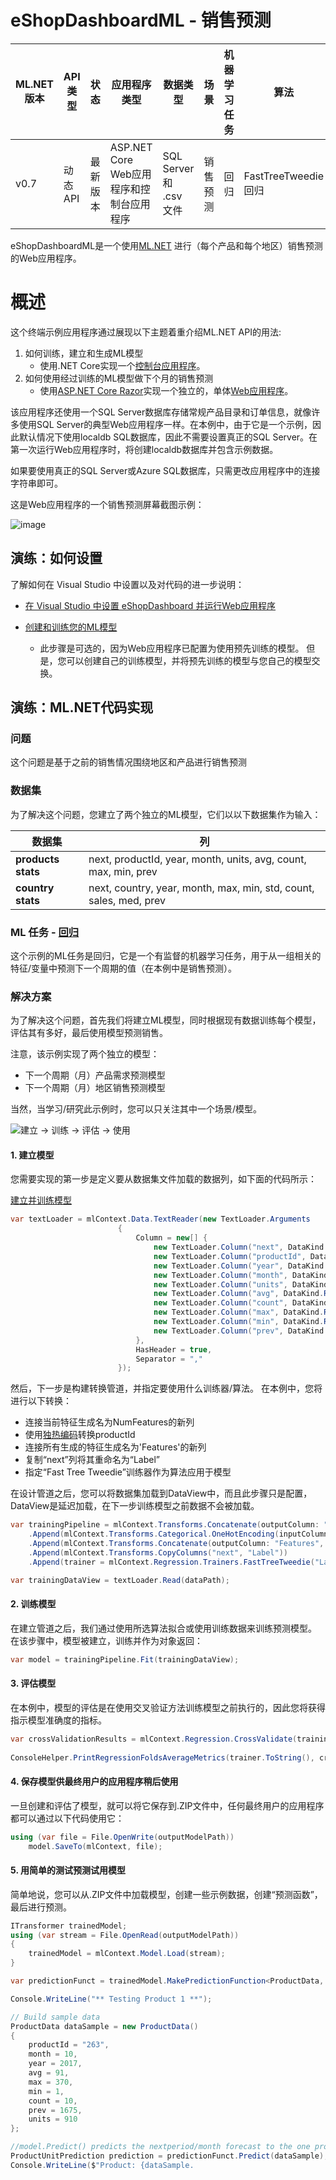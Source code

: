 # eShopDashboardML - 销售预测 

| ML.NET 版本 | API 类型          | 状态                        | 应用程序类型    | 数据类型 | 场景            | 机器学习任务                   | 算法                  |
|----------------|-------------------|-------------------------------|-------------|-----------|---------------------|---------------------------|-----------------------------|
| v0.7           | 动态 API | 最新版本 | ASP.NET Core Web应用程序和控制台应用程序 | SQL Server 和 .csv 文件 | 销售预测  | 回归 | FastTreeTweedie 回归 |


eShopDashboardML是一个使用[ML.NET](https://github.com/dotnet/machinelearning) 进行（每个产品和每个地区）销售预测的Web应用程序。


# 概述

这个终端示例应用程序通过展现以下主题着重介绍ML.NET API的用法:

1. 如何训练，建立和生成ML模型
   - 使用.NET Core实现一个[控制台应用程序](src\eShopForecastModelsTrainer)。
2. 如何使用经过训练的ML模型做下个月的销售预测
   - 使用[ASP.NET Core Razor](https://docs.microsoft.com/aspnet/core/tutorials/razor-pages/)实现一个独立的，单体[Web应用程序](src\eShopDashboard)。

该应用程序还使用一个SQL Server数据库存储常规产品目录和订单信息，就像许多使用SQL Server的典型Web应用程序一样。在本例中，由于它是一个示例，因此默认情况下使用localdb SQL数据库，因此不需要设置真正的SQL Server。在第一次运行Web应用程序时，将创建localdb数据库并包含示例数据。

如果要使用真正的SQL Server或Azure SQL数据库，只需更改应用程序中的连接字符串即可。

这是Web应用程序的一个销售预测屏幕截图示例：

![image](./docs/images/eShopDashboard.png)

## 演练：如何设置

了解如何在 Visual Studio 中设置以及对代码的进一步说明：

- [在 Visual Studio 中设置 eShopDashboard 并运行Web应用程序](docs/Setting-up-eShopDashboard-in-Visual-Studio-and-running-it.md)

- [创建和训练您的ML模型](docs/Create-and-train-the-models-%5BOptional%5D.md)
  - 此步骤是可选的，因为Web应用程序已配置为使用预先训练的模型。 但是，您可以创建自己的训练模型，并将预先训练的模型与您自己的模型交换。

## 演练：ML.NET代码实现

### 问题

这个问题是基于之前的销售情况围绕地区和产品进行销售预测

### 数据集

为了解决这个问题，您建立了两个独立的ML模型，它们以以下数据集作为输入：

| 数据集 | 列 |
|----------|--------|
| **products stats**  | next, productId, year, month, units, avg, count, max, min, prev      |
| **country stats**  | next, country, year, month, max, min, std, count, sales, med, prev   |

### ML 任务 - [回归](https://docs.microsoft.com/en-us/dotnet/machine-learning/resources/tasks#regression)

这个示例的ML任务是回归，它是一个有监督的机器学习任务，用于从一组相关的特征/变量中预测下一个周期的值（在本例中是销售预测）。

### 解决方案

为了解决这个问题，首先我们将建立ML模型，同时根据现有数据训练每个模型，评估其有多好，最后使用模型预测销售。

注意，该示例实现了两个独立的模型：
- 下一个周期（月）产品需求预测模型
- 下一个周期（月）地区销售预测模型

当然，当学习/研究此示例时，您可以只关注其中一个场景/模型。

![建立 -> 训练 -> 评估 -> 使用](docs/images/modelpipeline.png)

#### 1. 建立模型

您需要实现的第一步是定义要从数据集文件加载的数据列，如下面的代码所示：

[建立并训练模型](./src/eShopForecastModelsTrainer/ProductModelHelper.cs)

```csharp
var textLoader = mlContext.Data.TextReader(new TextLoader.Arguments
                        {
                            Column = new[] {
                                new TextLoader.Column("next", DataKind.R4, 0 ),
                                new TextLoader.Column("productId", DataKind.Text, 1 ),
                                new TextLoader.Column("year", DataKind.R4, 2 ),
                                new TextLoader.Column("month", DataKind.R4, 3 ),
                                new TextLoader.Column("units", DataKind.R4, 4 ),
                                new TextLoader.Column("avg", DataKind.R4, 5 ),
                                new TextLoader.Column("count", DataKind.R4, 6 ),
                                new TextLoader.Column("max", DataKind.R4, 7 ),
                                new TextLoader.Column("min", DataKind.R4, 8 ),
                                new TextLoader.Column("prev", DataKind.R4, 9 )
                            },
                            HasHeader = true,
                            Separator = ","
                        });
```

然后，下一步是构建转换管道，并指定要使用什么训练器/算法。
在本例中，您将进行以下转换：
- 连接当前特征生成名为NumFeatures的新列
- 使用[独热编码](https://en.wikipedia.org/wiki/One-hot)转换productId
- 连接所有生成的特征生成名为'Features'的新列
- 复制“next”列将其重命名为“Label”
- 指定“Fast Tree Tweedie”训练器作为算法应用于模型

在设计管道之后，您可以将数据集加载到DataView中，而且此步骤只是配置，DataView是延迟加载，在下一步训练模型之前数据不会被加载。

```csharp
var trainingPipeline = mlContext.Transforms.Concatenate(outputColumn: "NumFeatures", "year", "month", "units", "avg", "count", "max", "min", "prev" )
    .Append(mlContext.Transforms.Categorical.OneHotEncoding(inputColumn:"productId", outputColumn:"CatFeatures"))
    .Append(mlContext.Transforms.Concatenate(outputColumn: "Features", "NumFeatures", "CatFeatures"))
    .Append(mlContext.Transforms.CopyColumns("next", "Label"))
    .Append(trainer = mlContext.Regression.Trainers.FastTreeTweedie("Label", "Features"));

var trainingDataView = textLoader.Read(dataPath);
```


#### 2. 训练模型

在建立管道之后，我们通过使用所选算法拟合或使用训练数据来训练预测模型。 在该步骤中，模型被建立，训练并作为对象返回：

```csharp
var model = trainingPipeline.Fit(trainingDataView);
```

#### 3. 评估模型

在本例中，模型的评估是在使用交叉验证方法训练模型之前执行的，因此您将获得指示模型准确度的指标。

```csharp
var crossValidationResults = mlContext.Regression.CrossValidate(trainingDataView, trainingPipeline, numFolds: 6, labelColumn: "Label");
            
ConsoleHelper.PrintRegressionFoldsAverageMetrics(trainer.ToString(), crossValidationResults);
```

#### 4. 保存模型供最终用户的应用程序稍后使用

一旦创建和评估了模型，就可以将它保存到.ZIP文件中，任何最终用户的应用程序都可以通过以下代码使用它：

```csharp            
using (var file = File.OpenWrite(outputModelPath))
    model.SaveTo(mlContext, file);
```

#### 5. 用简单的测试预测试用模型

简单地说，您可以从.ZIP文件中加载模型，创建一些示例数据，创建“预测函数”，最后进行预测。 

```csharp
ITransformer trainedModel;
using (var stream = File.OpenRead(outputModelPath))
{
    trainedModel = mlContext.Model.Load(stream);
}

var predictionFunct = trainedModel.MakePredictionFunction<ProductData, ProductUnitPrediction>(mlContext);

Console.WriteLine("** Testing Product 1 **");

// Build sample data
ProductData dataSample = new ProductData()
{
    productId = "263",
    month = 10,
    year = 2017,
    avg = 91,
    max = 370,
    min = 1,
    count = 10,
    prev = 1675,
    units = 910
};

//model.Predict() predicts the nextperiod/month forecast to the one provided
ProductUnitPrediction prediction = predictionFunct.Predict(dataSample);
Console.WriteLine($"Product: {dataSample.
